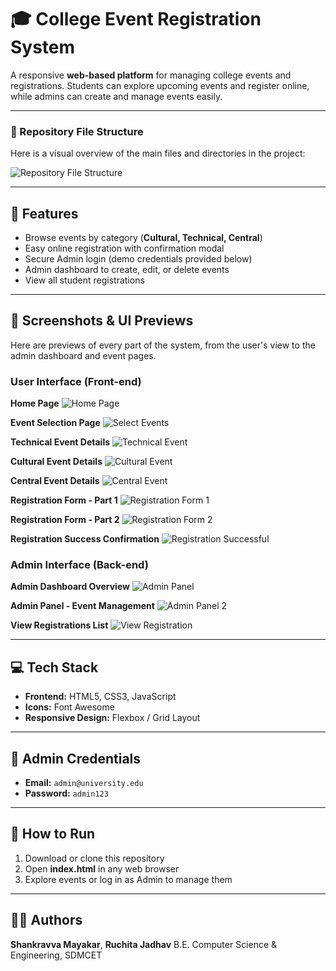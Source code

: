 # 🎓 College Event Registration System

A responsive **web-based platform** for managing college events and registrations. Students can explore upcoming events and register online, while admins can create and manage events easily.

---

### 📂 Repository File Structure

Here is a visual overview of the main files and directories in the project:

![Repository File Structure](Screenshot%202025-10-24%20124742.png)

---

## 🌟 Features
- Browse events by category (**Cultural, Technical, Central**)
- Easy online registration with confirmation modal
- Secure Admin login (demo credentials provided below)
- Admin dashboard to create, edit, or delete events
- View all student registrations

---

## 📸 Screenshots & UI Previews

Here are previews of every part of the system, from the user's view to the admin dashboard and event pages.

### User Interface (Front-end)

**Home Page**
![Home Page](home.png)

**Event Selection Page**
![Select Events](Select%20events.png)

**Technical Event Details**
![Technical Event](Technical%20Event.png)

**Cultural Event Details**
![Cultural Event](cultural%20event.png)

**Central Event Details**
![Central Event](central%20event.png)

**Registration Form - Part 1**
![Registration Form 1](registration%20form1.png)

**Registration Form - Part 2**
![Registration Form 2](registration%20form2.png)

**Registration Success Confirmation**
![Registration Successful](registration%20seccessful.png)

### Admin Interface (Back-end)

**Admin Dashboard Overview**
![Admin Panel](admin%20panel.png)

**Admin Panel - Event Management**
![Admin Panel 2](admin%20panel2.png)

**View Registrations List**
![View Registration](view%20registration.png)

---

## 💻 Tech Stack
- **Frontend:** HTML5, CSS3, JavaScript
- **Icons:** Font Awesome
- **Responsive Design:** Flexbox / Grid Layout

---

## 🔑 Admin Credentials
- **Email:** `admin@university.edu`
- **Password:** `admin123`

---

## 🚀 How to Run
1. Download or clone this repository
2. Open **index.html** in any web browser
3. Explore events or log in as Admin to manage them

---

## 👩‍💻 Authors
**Shankravva Mayakar**, **Ruchita Jadhav**
B.E. Computer Science & Engineering, SDMCET
